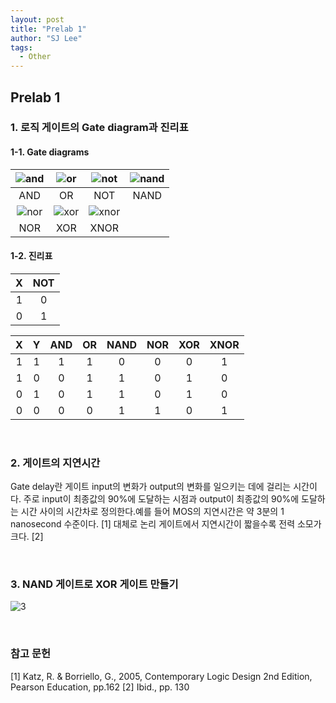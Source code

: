 ```yaml
---
layout: post
title: "Prelab 1"
author: "SJ Lee"
tags:
  - Other
---
```


## Prelab 1

### 1. 로직 게이트의 Gate diagram과 진리표

#### 1-1. Gate diagrams

<div align = center>

|![and](./assets/and.PNG)|![or](./assets/or.PNG)|![not](./assets/not.PNG)|![nand](./assets/nand.PNG)|
|:--:|:--:|:--:|:--:|
|AND|OR|NOT|NAND|
|![nor](./assets/nor.PNG)|![xor](./assets/xor.PNG)|![xnor](./assets/xnor.PNG)||
|NOR|XOR|XNOR||

</div>

#### 1-2. 진리표

<div align = center>

|X|NOT|
|:--:|:--:|
|1|0|
|0|1|

|X|Y|AND|OR|NAND|NOR|XOR|XNOR|
|:--:|:--:|:--:|:--:|:--:|:--:|:--:|:--:|
|1|1|1|1|0|0|0|1|
|1|0|0|1|1|0|1|0|
|0|1|0|1|1|0|1|0|
|0|0|0|0|1|1|0|1|

</div>

<br/>

### 2. 게이트의 지연시간

Gate delay란 게이트 input의 변화가 output의 변화를 일으키는 데에 걸리는 시간이다. 주로 input이 최종값의 90%에 도달하는 시점과 output이 최종값의 90%에 도달하는 시간 사이의 시간차로 정의한다.예를 들어 MOS의 지연시간은 약 3분의 1 nanosecond 수준이다. [1] 대체로 논리 게이트에서 지연시간이 짧을수록 전력 소모가 크다. [2]

<br/>

### 3. NAND 게이트로 XOR 게이트 만들기

![3](https://i.imgur.com/R0EPmLF.jpg)


<br/>

### 참고 문헌
[1] Katz, R. & Borriello, G., 2005, Contemporary Logic Design 2nd Edition, Pearson Education, pp.162
[2] Ibid., pp. 130
